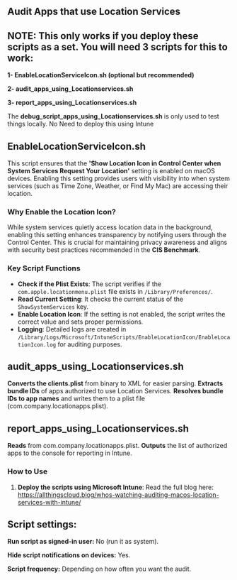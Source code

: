 ## Audit Apps that use Location Services

## NOTE: This only works if you deploy these scripts as a set. You will need 3 scripts for this to work:
**1- EnableLocationServiceIcon.sh (optional but recommended)** 

**2- audit_apps_using_Locationservices.sh**

**3- report_apps_using_Locationservices.sh**

The **debug_script_apps_using_Locationservices.sh** is only used to test things locally. No Need to deploy this using Intune

## EnableLocationServiceIcon.sh

This script ensures that the **'Show Location Icon in Control Center when System Services Request Your Location'** setting is enabled on macOS devices. Enabling this setting provides users with visibility into when system services (such as Time Zone, Weather, or Find My Mac) are accessing their location.

### Why Enable the Location Icon?

While system services quietly access location data in the background, enabling this setting enhances transparency by notifying users through the Control Center. This is crucial for maintaining privacy awareness and aligns with security best practices recommended in the **CIS Benchmark**.

### Key Script Functions

- **Check if the Plist Exists**: The script verifies if the `com.apple.locationmenu.plist` file exists in `/Library/Preferences/`.
- **Read Current Setting**: It checks the current status of the `ShowSystemServices` key.
- **Enable Location Icon**: If the setting is not enabled, the script writes the correct value and sets proper permissions.
- **Logging**: Detailed logs are created in `/Library/Logs/Microsoft/IntuneScripts/EnableLocationIcon/EnableLocationIcon.log` for auditing purposes.



## audit_apps_using_Locationservices.sh

**Converts the clients.plist** from binary to XML for easier parsing.
**Extracts bundle IDs** of apps authorized to use Location Services.
**Resolves bundle IDs to app names** and writes them to a plist file (com.company.locationapps.plist).

## report_apps_using_Locationservices.sh
**Reads** from com.company.locationapps.plist.
**Outputs** the list of authorized apps to the console for reporting in Intune.

### How to Use

1. **Deploy the scripts using Microsoft Intune**:
Read the full blog here: https://allthingscloud.blog/whos-watching-auditing-macos-location-services-with-intune/

## Script settings: 
**Run script as signed-in user:** No (run it as system).

**Hide script notifications on devices:** Yes.

**Script frequency:** Depending on how often you want the audit.



